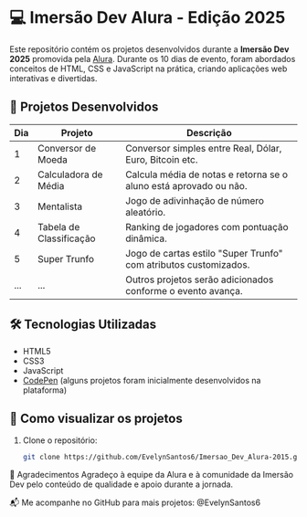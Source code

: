 # 💻 Imersão Dev Alura - Edição 2025

Este repositório contém os projetos desenvolvidos durante a **Imersão Dev 2025** promovida pela [Alura](https://www.alura.com.br/). Durante os 10 dias de evento, foram abordados conceitos de HTML, CSS e JavaScript na prática, criando aplicações web interativas e divertidas.

## 📁 Projetos Desenvolvidos

| Dia | Projeto                             | Descrição                                                                 |
|-----|-------------------------------------|---------------------------------------------------------------------------|
| 1   | Conversor de Moeda                  | Conversor simples entre Real, Dólar, Euro, Bitcoin etc.                  |
| 2   | Calculadora de Média                | Calcula média de notas e retorna se o aluno está aprovado ou não.       |
| 3   | Mentalista                          | Jogo de adivinhação de número aleatório.                                 |
| 4   | Tabela de Classificação             | Ranking de jogadores com pontuação dinâmica.                             |
| 5   | Super Trunfo                        | Jogo de cartas estilo "Super Trunfo" com atributos customizados.        |
| ... | ...                                 | Outros projetos serão adicionados conforme o evento avança.             |

## 🛠️ Tecnologias Utilizadas

- HTML5
- CSS3
- JavaScript
- [CodePen](https://codepen.io/) (alguns projetos foram inicialmente desenvolvidos na plataforma)

## 🚀 Como visualizar os projetos

1. Clone o repositório:
   ```bash
   git clone https://github.com/EvelynSantos6/Imersao_Dev_Alura-2015.git

🤝 Agradecimentos
Agradeço à equipe da Alura e à comunidade da Imersão Dev pelo conteúdo de qualidade e apoio durante a jornada.

📬 Me acompanhe no GitHub para mais projetos: @EvelynSantos6